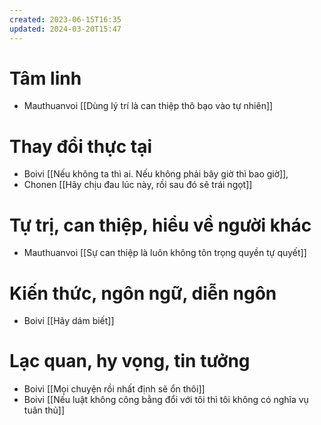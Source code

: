 ```yaml
---
created: 2023-06-15T16:35
updated: 2024-03-20T15:47
---
```

# Tâm linh
- Mauthuanvoi [[Dùng lý trí là can thiệp thô bạo vào tự nhiên]]
# Thay đổi thực tại
- Boivi [[Nếu không ta thì ai. Nếu không phải bây giờ thì bao giờ]], 
- Chonen [[Hãy chịu đau lúc này, rồi sau đó sẽ trái ngọt]]
# Tự trị, can thiệp, hiểu về người khác
- Mauthuanvoi [[Sự can thiệp là luôn không tôn trọng quyền tự quyết]]
# Kiến thức, ngôn ngữ, diễn ngôn
- Boivi [[Hãy dám biết]]
# Lạc quan, hy vọng, tin tưởng
- Boivi [[Mọi chuyện rồi nhất định sẽ ổn thôi]]
- Boivi [[Nếu luật không công bằng đổi với tôi thì tôi không có nghĩa vụ tuân thủ]]